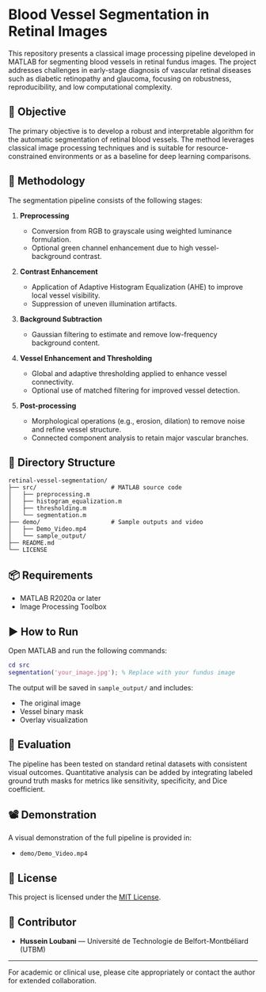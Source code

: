 # Blood Vessel Segmentation in Retinal Images

This repository presents a classical image processing pipeline developed in MATLAB for segmenting blood vessels in retinal fundus images. The project addresses challenges in early-stage diagnosis of vascular retinal diseases such as diabetic retinopathy and glaucoma, focusing on robustness, reproducibility, and low computational complexity.

## 🎯 Objective

The primary objective is to develop a robust and interpretable algorithm for the automatic segmentation of retinal blood vessels. The method leverages classical image processing techniques and is suitable for resource-constrained environments or as a baseline for deep learning comparisons.

## 🧠 Methodology

The segmentation pipeline consists of the following stages:

1. **Preprocessing**
   - Conversion from RGB to grayscale using weighted luminance formulation.
   - Optional green channel enhancement due to high vessel-background contrast.

2. **Contrast Enhancement**
   - Application of Adaptive Histogram Equalization (AHE) to improve local vessel visibility.
   - Suppression of uneven illumination artifacts.

3. **Background Subtraction**
   - Gaussian filtering to estimate and remove low-frequency background content.

4. **Vessel Enhancement and Thresholding**
   - Global and adaptive thresholding applied to enhance vessel connectivity.
   - Optional use of matched filtering for improved vessel detection.

5. **Post-processing**
   - Morphological operations (e.g., erosion, dilation) to remove noise and refine vessel structure.
   - Connected component analysis to retain major vascular branches.

## 📁 Directory Structure

```
retinal-vessel-segmentation/
├── src/                     # MATLAB source code
│   ├── preprocessing.m
│   ├── histogram_equalization.m
│   ├── thresholding.m
│   └── segmentation.m
├── demo/                    # Sample outputs and video
│   ├── Demo_Video.mp4
│   └── sample_output/
├── README.md
└── LICENSE

```

## 📦 Requirements

- MATLAB R2020a or later
- Image Processing Toolbox

## ▶️ How to Run

Open MATLAB and run the following commands:

```matlab
cd src
segmentation('your_image.jpg'); % Replace with your fundus image
```

The output will be saved in `sample_output/` and includes:
- The original image
- Vessel binary mask
- Overlay visualization

## 🧪 Evaluation

The pipeline has been tested on standard retinal datasets with consistent visual outcomes. Quantitative analysis can be added by integrating labeled ground truth masks for metrics like sensitivity, specificity, and Dice coefficient.

## 📽️ Demonstration

A visual demonstration of the full pipeline is provided in:

- `demo/Demo_Video.mp4`

## 📄 License

This project is licensed under the [MIT License](LICENSE).

## 👥 Contributor

- **Hussein Loubani** — Université de Technologie de Belfort-Montbéliard (UTBM)

---

For academic or clinical use, please cite appropriately or contact the author for extended collaboration.
